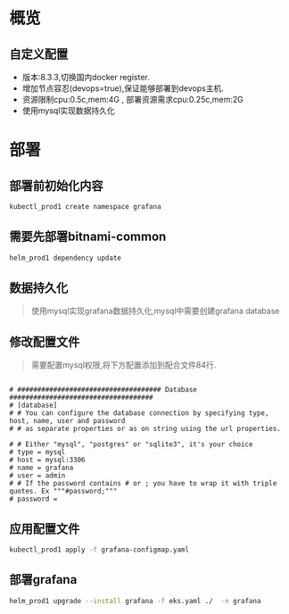 
# 概览

## 自定义配置

- 版本:8.3.3,切换国内docker register.
- 增加节点容忍(devops=true),保证能够部署到devops主机.
- 资源限制cpu:0.5c,mem:4G , 部署资源需求cpu:0.25c,mem:2G
- 使用mysql实现数据持久化


# 部署

## 部署前初始化内容

```bash
kubectl_prod1 create namespace grafana
```

## 需要先部署bitnami-common

```bash
helm_prod1 dependency update
```

## 数据持久化

> 使用mysql实现grafana数据持久化,mysql中需要创建grafana database

## 修改配置文件

> 需要配置mysql权限,将下方配置添加到配合文件84行.

```text

# #################################### Database ####################################
# [database]
# # You can configure the database connection by specifying type, host, name, user and password
# # as separate properties or as on string using the url properties.

# # Either "mysql", "postgres" or "sqlite3", it's your choice
# type = mysql
# host = mysql:3306
# name = grafana
# user = admin
# # If the password contains # or ; you have to wrap it with triple quotes. Ex """#password;"""
# password = 

```

## 应用配置文件

```bash
kubectl_prod1 apply -f grafana-configmap.yaml
```

## 部署grafana

```bash
helm_prod1 upgrade --install grafana -f eks.yaml ./  -n grafana
```